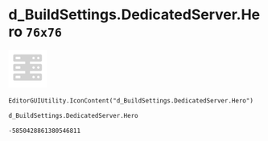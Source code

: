 # d_BuildSettings.DedicatedServer.Hero `76x76`
<img src="/img/d_BuildSettings.DedicatedServer.Hero.png" width=76 height=76>

``` CSharp
EditorGUIUtility.IconContent("d_BuildSettings.DedicatedServer.Hero")
```
```
d_BuildSettings.DedicatedServer.Hero
```
```
-5850428861380546811
```
